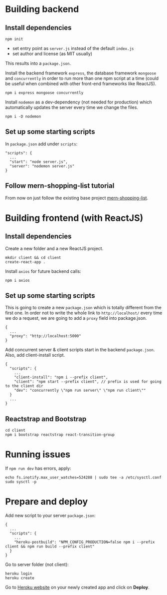Building backend
================

Install dependencies
--------------------
```
npm init
```
- set entry point as ```server.js``` instead of the default ```index.js```
- set author and license (as MIT usually)

This results into a ```package.json```.

Install the backend framework ```express```, the database framework ```mongoose```
and ```concurrently``` in order to run more than one npm script at a time (could be
useful when combined with other front-end frameworks like ReactJS).
```
npm i express mongoose concurrently
```

Install ```nodemon``` as a dev-dependency (not needed for production) which
automatically updates the server every time we change the files.
```
npm i -D nodemon
```

Set up some starting scripts
----------------------------
In ```package.json``` add under ```scripts```:
```
"scripts": {
  ...
  "start": "node server.js",
  "server": "nodemon server.js"
}
```

Follow mern-shopping-list tutorial
----------------------------------
From now on just follow the existing base project [mern-shopping-list](https://github.com/radusqrt/mern_shopping_list).

Building frontend (with ReactJS)
================================

Install dependencies
--------------------

Create a new folder and a new ReactJS project.
```
mkdir client && cd client
create-react-app .
```

Install ```axios``` for future backend calls:
```
npm i axios
```

Set up some starting scripts
----------------------------
This is going to create a new ```package.json``` which is totally different from the first one.
In order not to write the whole link to ```http://localhost/``` every time we do a request,
we are going to add a ```proxy``` field into package.json.
```
{
  ...
  "proxy": "http://localhost:5000"
}
```

Add concurrent server & client scripts start in the backend ```package.json```.
Also, add client-install script.
```
{
  "scripts": {
    ...
    "client-install": "npm i --prefix client",
    "client": "npm start --prefix client", // prefix is used for going to the client dir
    "dev": "concurrently \"npm run server\" \"npm run client\""
  }
  ...
}
```

Reactstrap and Bootstrap
------------------------
```
cd client
npm i bootstrap reactstrap react-transition-group
```

Running issues
==============

If ```npm run dev``` has errors, apply:
```
echo fs.inotify.max_user_watches=524288 | sudo tee -a /etc/sysctl.conf
sudo sysctl -p
```
Prepare and deploy
==================

Add new script to your server ```package.json```:
```
{
  ...
  "scripts": {
    ...
    "heroku-postbuild": "NPM_CONFIG_PRODUCTION=false npm i --prefix client && npm run build --prefix client"
  }
}
```

Go to server folder (not client):
```
heroku login
heroku create
```
Go to [Heroku website](http://heroku.com) on your newly created app and click on **Deploy**.
